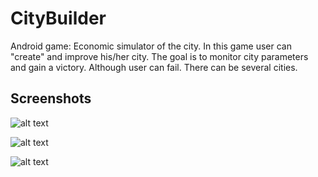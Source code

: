 # CityBuilder
Android game: Economic simulator of the city. In this game user can "create" and improve his/her city. The goal is to monitor city parameters and gain a victory. Although user can fail. There can be several cities. 

## Screenshots
![alt text](http://i.piccy.info/i9/dcab084ae110109412c659b4f0285c32/1516301970/154566/1214167/60u6zcIodwY.jpg)

![alt text](https://cdn1.savepice.ru/uploads/2018/1/18/2d6943c14b4ad1d62302c902a87ab293-full.jpg)

![alt text](https://cdn1.savepice.ru/uploads/2018/1/18/c7f2e72aa36f18512e15fa6114c8d03e-full.jpg)

